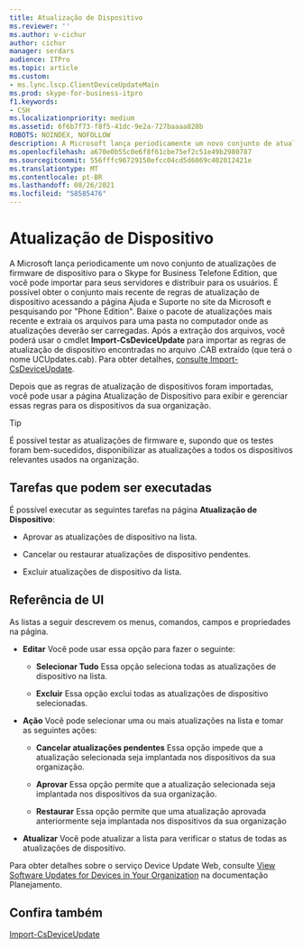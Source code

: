 ```yaml
---
title: Atualização de Dispositivo
ms.reviewer: ''
ms.author: v-cichur
author: cichur
manager: serdars
audience: ITPro
ms.topic: article
ms.custom:
- ms.lync.lscp.ClientDeviceUpdateMain
ms.prod: skype-for-business-itpro
f1.keywords:
- CSH
ms.localizationpriority: medium
ms.assetid: 6f6b7f73-f8f5-41dc-9e2a-727baaaa828b
ROBOTS: NOINDEX, NOFOLLOW
description: A Microsoft lança periodicamente um novo conjunto de atualizações de firmware de dispositivo para o Skype for Business Telefone Edition, que você pode importar para seus servidores e distribuir para os usuários. Você pode obter o conjunto mais recente de regras de atualização de dispositivo indo para a página Ajuda e Suporte no site da Microsoft e pesquisando porPhone Edition.Baixe o pacote de atualização mais recente e extraia os arquivos para uma pasta no computador onde as atualizações devem ser carregadas. Após a extração dos arquivos, você poderá usar o cmdlet Import-CsDeviceUpdate para importar as regras de atualização de dispositivo encontradas no arquivo .CAB extraído (que terá o nome UCUpdates.cab). Para obter detalhes, consulte Import-CsDeviceUpdate.
ms.openlocfilehash: a670e0b55c0e6f8f61cbe75ef2c51e49b2980787
ms.sourcegitcommit: 556fffc96729150efcc04cd5d6069c402012421e
ms.translationtype: MT
ms.contentlocale: pt-BR
ms.lasthandoff: 08/26/2021
ms.locfileid: "58585476"
---
```

# <a name="device-update"></a>Atualização de Dispositivo

A Microsoft lança periodicamente um novo conjunto de atualizações de firmware de dispositivo para o Skype for Business Telefone Edition, que você pode importar para seus servidores e distribuir para os usuários. É possível obter o conjunto mais recente de regras de atualização de dispositivo acessando a página Ajuda e Suporte no site da Microsoft e pesquisando por "Phone Edition". Baixe o pacote de atualizações mais recente e extraia os arquivos para uma pasta no computador onde as atualizações deverão ser carregadas. Após a extração dos arquivos, você poderá usar o cmdlet **Import-CsDeviceUpdate** para importar as regras de atualização de dispositivo encontradas no arquivo .CAB extraído (que terá o nome UCUpdates.cab). Para obter detalhes, [consulte Import-CsDeviceUpdate](/powershell/module/skype/import-csdeviceupdate?view=skype-ps).

Depois que as regras de atualização de  dispositivos foram importadas, você pode usar a página Atualização de Dispositivo para exibir e gerenciar essas regras para os dispositivos da sua organização.

> [!TIP]
> É possível testar as atualizações de firmware e, supondo que os testes foram bem-sucedidos, disponibilizar as atualizações a todos os dispositivos relevantes usados na organização.

## <a name="tasks-you-can-perform"></a>Tarefas que podem ser executadas

É possível executar as seguintes tarefas na página **Atualização de Dispositivo**:

- Aprovar as atualizações de dispositivo na lista.

- Cancelar ou restaurar atualizações de dispositivo pendentes.

- Excluir atualizações de dispositivo da lista.

## <a name="ui-reference"></a>Referência de UI

As listas a seguir descrevem os menus, comandos, campos e propriedades na página.

- **Editar** Você pode usar essa opção para fazer o seguinte:

  - **Selecionar Tudo** Essa opção seleciona todas as atualizações de dispositivo na lista.

  - **Excluir** Essa opção exclui todas as atualizações de dispositivo selecionadas.

- **Ação** Você pode selecionar uma ou mais atualizações na lista e tomar as seguintes ações:

  - **Cancelar atualizações pendentes** Essa opção impede que a atualização selecionada seja implantada nos dispositivos da sua organização.

  - **Aprovar** Essa opção permite que a atualização selecionada seja implantada nos dispositivos da sua organização.

  - **Restaurar** Essa opção permite que uma atualização aprovada anteriormente seja implantada nos dispositivos da sua organização

- **Atualizar** Você pode atualizar a lista para verificar o status de todas as atualizações de dispositivo.

Para obter detalhes sobre o serviço Device Update Web, consulte [View Software Updates for Devices in Your Organization](/previous-versions/office/lync-server-2013/lync-server-2013-view-software-updates-for-devices-in-your-organization) na documentação Planejamento.
## <a name="see-also"></a>Confira também

[Import-CsDeviceUpdate](/powershell/module/skype/import-csdeviceupdate?view=skype-ps)